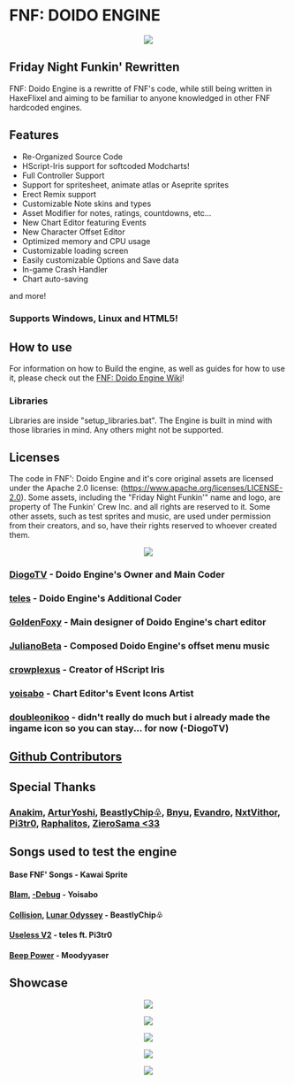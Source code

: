 # FNF: DOIDO ENGINE
<p align="center">
<img src="https://www.newgrounds.com/dump/draw/a7487bb1dcc15a499c00a5c5d4be5eb3">
</p>

## Friday Night Funkin' Rewritten

FNF: Doido Engine is a rewritte of FNF's code, while still being written in HaxeFlixel and aiming to be familiar to anyone knowledged in other FNF hardcoded engines.

## Features

- Re-Organized Source Code
- HScript-Iris support for softcoded Modcharts!
- Full Controller Support
- Support for spritesheet, animate atlas or Aseprite sprites
- Erect Remix support
- Customizable Note skins and types
- Asset Modifier for notes, ratings, countdowns, etc...
- New Chart Editor featuring Events
- New Character Offset Editor
- Optimized memory and CPU usage
- Customizable loading screen
- Easily customizable Options and Save data
- In-game Crash Handler
- Chart auto-saving

and more!

### Supports Windows, Linux and HTML5!

## How to use
For information on how to Build the engine, as well as guides for how to use it, please check out the [FNF: Doido Engine Wiki](https://doidoteam.github.io/wiki/)!

### Libraries
Libraries are inside "setup_libraries.bat".
The Engine is built in mind with those libraries in mind. Any others might not be supported.

## Licenses

The code in FNF': Doido Engine and it's core original assets are licensed under the Apache 2.0 license: (https://www.apache.org/licenses/LICENSE-2.0).
Some assets, including the "Friday Night Funkin'" name and logo, are property of The Funkin' Crew Inc. and all rights are reserved to it.
Some other assets, such as test sprites and music, are used under permission from their creators, and so, have their rights reserved to whoever created them.


<p align="center">
<img src="https://www.newgrounds.com/dump/draw/5657fbf528979526e5e7da27e30cd2a7">
</p>

### [DiogoTV](https://bsky.app/profile/diogotv.bsky.social) - Doido Engine's Owner and Main Coder
### [teles](https://youtube.com/@telesfnf) - Doido Engine's Additional Coder

### [GoldenFoxy](https://bsky.app/profile/goldenfoxy.bsky.social) - Main designer of Doido Engine's chart editor
### [JulianoBeta](https://www.youtube.com/@prodjuyko) - Composed Doido Engine's offset menu music
### [crowplexus](https://github.com/crowplexus) - Creator of HScript Iris
### [yoisabo](https://bsky.app/profile/yoisabo.bsky.social) - Chart Editor's Event Icons Artist

### [doubleonikoo](https://bsky.app/profile/doubleonikoo.bsky.social) - didn't really do much but i already made the ingame icon so you can stay... for now (-DiogoTV)

## [Github Contributors](https://github.com/DoidoTeam/FNF-Doido-Engine/graphs/contributors)

## Special Thanks
### [Anakim](https://www.youtube.com/@Anakim2), [ArturYoshi](https://www.youtube.com/@arturyoshi), [BeastlyChip♧](https://www.youtube.com/@beastlychip_), [Bnyu](https://twitter.com/bnyu_official), [Evandro](https://www.youtube.com/@evandrogabriel4531), [NxtVithor](https://bsky.app/profile/nxtvithor.bsky.social), [Pi3tr0](https://www.youtube.com/channel/UCEkf4h74pKFK9RO3FAze-7Q), [Raphalitos](https://www.youtube.com/@RaphaLitosReviews), [ZieroSama <33](https://bsky.app/profile/samaziero.bsky.social)

## Songs used to test the engine
#### Base FNF' Songs - Kawai Sprite
#### [Blam](https://youtu.be/0ig_WF-YAp8?t=1417), [-Debug](https://youtu.be/0ig_WF-YAp8?t=1824) - Yoisabo
#### [Collision](https://youtu.be/Q6x0ylzN7L0), [Lunar Odyssey](https://youtu.be/N0HzDRY38js) - BeastlyChip♧
#### [Useless V2](https://youtu.be/sgSeGm0i_BI?si=0Ep-aZcZakjzU5ff) - teles ft. Pi3tr0
#### [Beep Power](https://youtu.be/NamGMx1xYL4) - Moodyyaser

## Showcase

<p align="center">
<img src="https://doidoteam.github.io/img/readme/1main.png">
</p>

<p align="center">
<img src="https://doidoteam.github.io/img/readme/6chart.png">
</p>

<p align="center">
<img src="https://doidoteam.github.io/img/readme/7events.png">
</p>

<p align="center">
<img src="https://doidoteam.github.io/img/readme/9character.png">
</p>

<p align="center">
<img src="https://doidoteam.github.io/img/readme/10crash.png">
</p>
